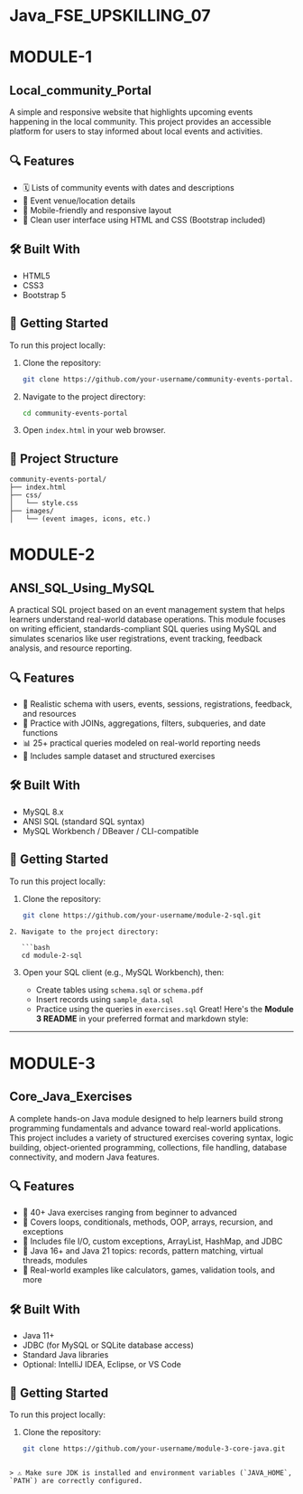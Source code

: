 # Java_FSE_UPSKILLING_07
# MODULE-1
## Local_community_Portal

A simple and responsive website that highlights upcoming events happening in the local community. This project provides an accessible platform for users to stay informed about local events and activities.

## 🔍 Features

- 🗓️ Lists of community events with dates and descriptions  
- 📍 Event venue/location details  
- 📱 Mobile-friendly and responsive layout  
- 🎨 Clean user interface using HTML and CSS (Bootstrap included)

## 🛠️ Built With

- HTML5  
- CSS3  
- Bootstrap 5

## 🚀 Getting Started

To run this project locally:

1. Clone the repository:
   ```bash
   git clone https://github.com/your-username/community-events-portal.git
   ```

2. Navigate to the project directory:
   ```bash
   cd community-events-portal
   ```

3. Open `index.html` in your web browser.

## 📁 Project Structure

```
community-events-portal/
├── index.html
├── css/
│   └── style.css
├── images/
│   └── (event images, icons, etc.)
```
# MODULE-2  
## ANSI_SQL_Using_MySQL

A practical SQL project based on an event management system that helps learners understand real-world database operations. This module focuses on writing efficient, standards-compliant SQL queries using MySQL and simulates scenarios like user registrations, event tracking, feedback analysis, and resource reporting.

## 🔍 Features

- 🧾 Realistic schema with users, events, sessions, registrations, feedback, and resources  
- 🔄 Practice with JOINs, aggregations, filters, subqueries, and date functions  
- 📊 25+ practical queries modeled on real-world reporting needs  
- 📁 Includes sample dataset and structured exercises

## 🛠️ Built With
- MySQL 8.x  
- ANSI SQL (standard SQL syntax)  
- MySQL Workbench / DBeaver / CLI-compatible
## 🚀 Getting Started
To run this project locally:
1. Clone the repository:
   ```bash
   git clone https://github.com/your-username/module-2-sql.git
```
2. Navigate to the project directory:

   ```bash
   cd module-2-sql
   ```
3. Open your SQL client (e.g., MySQL Workbench), then:

   * Create tables using `schema.sql` or `schema.pdf`
   * Insert records using `sample_data.sql`
   * Practice using the queries in `exercises.sql`
Great! Here's the **Module 3 README** in your preferred format and markdown style:

---

# MODULE-3  
## Core_Java_Exercises

A complete hands-on Java module designed to help learners build strong programming fundamentals and advance toward real-world applications. This project includes a variety of structured exercises covering syntax, logic building, object-oriented programming, collections, file handling, database connectivity, and modern Java features.

## 🔍 Features

- 🧠 40+ Java exercises ranging from beginner to advanced  
- 🧱 Covers loops, conditionals, methods, OOP, arrays, recursion, and exceptions  
- 📂 Includes file I/O, custom exceptions, ArrayList, HashMap, and JDBC  
- 🚀 Java 16+ and Java 21 topics: records, pattern matching, virtual threads, modules  
- 🔄 Real-world examples like calculators, games, validation tools, and more

## 🛠️ Built With

- Java 11+  
- JDBC (for MySQL or SQLite database access)  
- Standard Java libraries  
- Optional: IntelliJ IDEA, Eclipse, or VS Code

## 🚀 Getting Started

To run this project locally:

1. Clone the repository:
   ```bash
   git clone https://github.com/your-username/module-3-core-java.git
```

> ⚠️ Make sure JDK is installed and environment variables (`JAVA_HOME`, `PATH`) are correctly configured.


